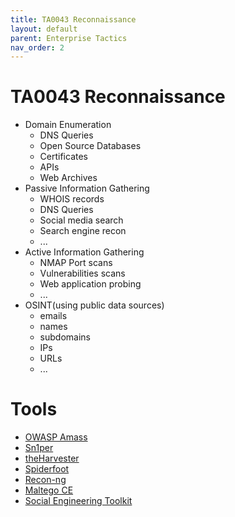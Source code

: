 ```yaml
---
title: TA0043 Reconnaissance
layout: default
parent: Enterprise Tactics
nav_order: 2
---
```


# TA0043 Reconnaissance
- Domain Enumeration
    - DNS Queries
    - Open Source Databases
    - Certificates
    - APIs
    - Web Archives
- Passive Information Gathering
    - WHOIS records
    - DNS Queries
    - Social media search
    - Search engine recon
    - ...
- Active Information Gathering
    - NMAP Port scans
    - Vulnerabilities scans
    - Web application probing
    - ...
- OSINT(using public data sources)
    - emails
    - names
    - subdomains
    - IPs
    - URLs
    - ...

# Tools
- [OWASP Amass](/tools/amass)
- [Sn1per](/tools/sn1per)
- [theHarvester](/tools/theharvester)
- [Spiderfoot](/tools/spiderfoot)
- [Recon-ng](/tools/recon-ng)
- [Maltego CE](/tools/maltego-ce)
- [Social Engineering Toolkit](/tools/set)